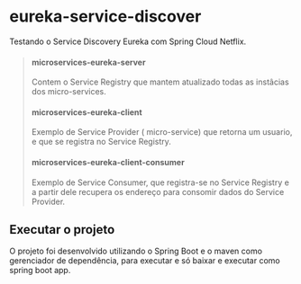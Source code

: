 # eureka-service-discover
Testando o Service Discovery Eureka com Spring Cloud Netflix.


> #### microservices-eureka-server
> Contem o Service Registry que mantem atualizado todas as instâcias dos micro-services.
> 
> #### microservices-eureka-client
> Exemplo de Service Provider ( micro-service) que retorna um usuario, e que se registra no Service Registry.
> 
> #### microservices-eureka-client-consumer
> Exemplo de Service Consumer, que registra-se no Service Registry e a partir dele recupera os endereço para consomir dados do Service Provider.


## Executar o projeto
O projeto foi desenvolvido utilizando o Spring Boot e o maven como gerenciador de dependência, para executar e só baixar e executar como spring boot app.


